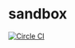 # sandbox

[![Circle CI](https://circleci.com/gh/qilab-/sandbox/tree/master.svg?style=svg)](https://circleci.com/gh/qilab-/sandbox/tree/master)

